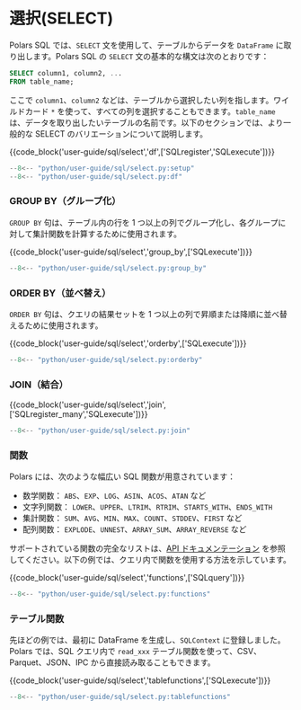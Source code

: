 # 選択(SELECT)

Polars SQL では、`SELECT` 文を使用して、テーブルからデータを `DataFrame` に取り出します。Polars SQL の `SELECT` 文の基本的な構文は次のとおりです：

```sql
SELECT column1, column2, ...
FROM table_name;
```

ここで `column1`、`column2` などは、テーブルから選択したい列を指します。ワイルドカード `*` を使って、すべての列を選択することもできます。`table_name` は、データを取り出したいテーブルの名前です。以下のセクションでは、より一般的な SELECT のバリエーションについて説明します。

{{code_block('user-guide/sql/select','df',['SQLregister','SQLexecute'])}}

```python exec="on" result="text" session="user-guide/sql/select"
--8<-- "python/user-guide/sql/select.py:setup"
--8<-- "python/user-guide/sql/select.py:df"
```

### GROUP BY（グループ化）

`GROUP BY` 句は、テーブル内の行を 1 つ以上の列でグループ化し、各グループに対して集計関数を計算するために使用されます。

{{code_block('user-guide/sql/select','group_by',['SQLexecute'])}}

```python exec="on" result="text" session="user-guide/sql/select"
--8<-- "python/user-guide/sql/select.py:group_by"
```

### ORDER BY（並べ替え）

`ORDER BY` 句は、クエリの結果セットを 1 つ以上の列で昇順または降順に並べ替えるために使用されます。

{{code_block('user-guide/sql/select','orderby',['SQLexecute'])}}

```python exec="on" result="text" session="user-guide/sql/select"
--8<-- "python/user-guide/sql/select.py:orderby"
```

### JOIN（結合）

{{code_block('user-guide/sql/select','join',['SQLregister_many','SQLexecute'])}}

```python exec="on" result="text" session="user-guide/sql/select"
--8<-- "python/user-guide/sql/select.py:join"
```

### 関数

Polars には、次のような幅広い SQL 関数が用意されています：

- 数学関数： `ABS`、`EXP`、`LOG`、`ASIN`、`ACOS`、`ATAN` など
- 文字列関数： `LOWER`、`UPPER`、`LTRIM`、`RTRIM`、`STARTS_WITH`、`ENDS_WITH`
- 集計関数： `SUM`、`AVG`、`MIN`、`MAX`、`COUNT`、`STDDEV`、`FIRST` など
- 配列関数： `EXPLODE`、`UNNEST`、`ARRAY_SUM`、`ARRAY_REVERSE` など

サポートされている関数の完全なリストは、[API ドキュメンテーション](https://docs.rs/polars-sql/latest/src/polars_sql/keywords.rs.html) を参照してください。以下の例では、クエリ内で関数を使用する方法を示しています。

{{code_block('user-guide/sql/select','functions',['SQLquery'])}}

```python exec="on" result="text" session="user-guide/sql/select"
--8<-- "python/user-guide/sql/select.py:functions"
```

### テーブル関数

先ほどの例では、最初に DataFrame を生成し、`SQLContext` に登録しました。Polars では、SQL クエリ内で `read_xxx` テーブル関数を使って、CSV、Parquet、JSON、IPC から直接読み取ることもできます。

{{code_block('user-guide/sql/select','tablefunctions',['SQLexecute'])}}

```python exec="on" result="text" session="user-guide/sql/select"
--8<-- "python/user-guide/sql/select.py:tablefunctions"
```
